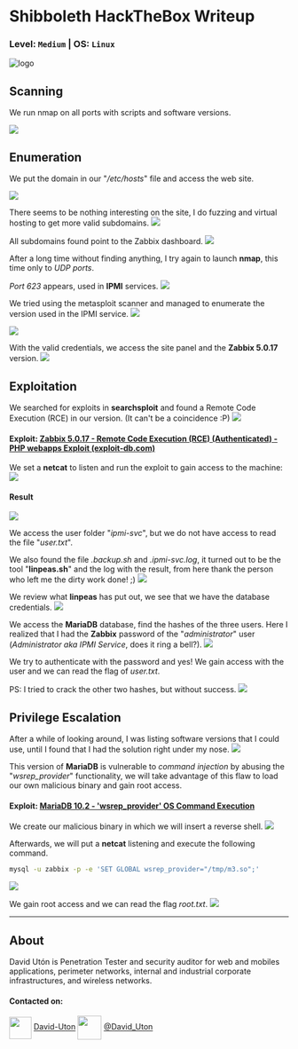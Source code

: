 # Shibboleth HackTheBox Writeup
### Level: `Medium` | OS: `Linux`

![logo](1.jpg)

## Scanning
We run nmap on all ports with scripts and software versions.

![](2.png)

## Enumeration
We put the domain in our "*/etc/hosts*" file and access the web site.

![](3.png)

There seems to be nothing interesting on the site, I do fuzzing and virtual hosting to get more valid subdomains.
![](4.png)

All subdomains found point to the Zabbix dashboard.
![](5.png)

After a long time without finding anything, I try again to launch **nmap**, this time only to *UDP ports*.

*Port 623* appears, used in **IPMI** services.
![](6.png)

We tried using the metasploit scanner and managed to enumerate the version used in the IPMI service.
![](7.png)


![](8.png)

With the valid credentials, we access the site panel and the **Zabbix 5.0.17** version.
![](9.png)

## Exploitation
We searched for exploits in **searchsploit** and found a Remote Code Execution (RCE) in our version. (It can't be a coincidence :P)
![](10.png)

#### Exploit: [Zabbix 5.0.17 - Remote Code Execution (RCE) (Authenticated) - PHP webapps Exploit (exploit-db.com)](https://www.exploit-db.com/exploits/50816)

We set a **netcat** to listen and run the exploit to gain access to the machine:
![](11.png)

#### Result
![](12.png)

We access the user folder "*ipmi-svc*", but we do not have access to read the file "*user.txt*".

We also found the file *.backup.sh* and *.ipmi-svc.log*, it turned out to be the tool "**linpeas.sh**" and the log with the result, from here thank the person who left me the dirty work done! ;)
![](13.png)

We review what **linpeas** has put out, we see that we have the database credentials.
![](14.png)

We access the **MariaDB** database, find the hashes of the three users. Here I realized that I had the **Zabbix** password of the "*administrator*" user (*Administrator aka IPMI Service*, does it ring a bell?).
![](15.png)

We try to authenticate with the password and yes! We gain access with the user and we can read the flag of *user.txt*.

PS: I tried to crack the other two hashes, but without success.
![](16.png)

## Privilege Escalation
After a while of looking around, I was listing software versions that I could use, until I found that I had the solution right under my nose.
![](17.png)

This version of **MariaDB** is vulnerable to *command injection* by abusing the "*wsrep_provider*" functionality, we will take advantage of this flaw to load our own malicious binary and gain root access.

#### Exploit: [MariaDB 10.2 - 'wsrep_provider' OS Command Execution](https://www.exploit-db.com/exploits/49765)

We create our malicious binary in which we will insert a reverse shell.
![](18.png)

Afterwards, we will put a **netcat** listening and execute the following command.
```bash
mysql -u zabbix -p -e 'SET GLOBAL wsrep_provider="/tmp/m3.so";'
```
![](19.png)

We gain root access and we can read the flag *root.txt*.
![](20.png)

---
## About

David Utón is Penetration Tester and security auditor for web and mobiles applications, perimeter networks, internal and industrial corporate infrastructures, and wireless networks.

#### Contacted on:

<img src='https://m3n0sd0n4ld.github.io/imgs/linkedin.png' width='40' align='center'> [David-Uton](https://www.linkedin.com/in/david-uton/)
<img src='https://m3n0sd0n4ld.github.io/imgs/twitter.png' width='43' align='center'> [@David_Uton](https://twitter.com/David_Uton)
